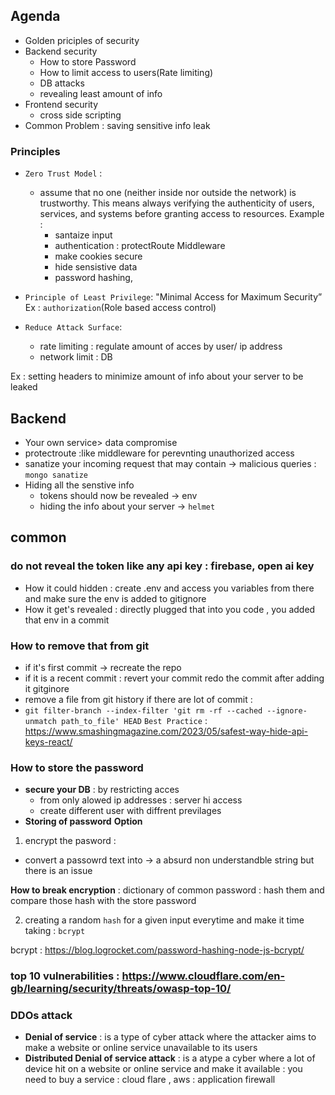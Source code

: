 ## Agenda 
* Golden priciples of security
* Backend security
  * How to store Password
  * How to limit access to users(Rate limiting)
  * DB attacks
  * revealing least amount of info
* Frontend security
  * cross side scripting 
* Common Problem : saving sensitive info leak

### Principles
* `Zero Trust Model` :  
  * assume that no one (neither inside nor outside the network) is trustworthy. This means always verifying the authenticity of users, services, and systems before granting access to resources. 
    Example : 
      * santaize input
       *  authentication : protectRoute Middleware 
       *  make cookies secure
       *  hide sensistive data 
       *  password hashing,
    
* `Principle of Least Privilege`: "Minimal Access for Maximum Security”
Ex : `authorization`(Role based access control)
* `Reduce Attack Surface`: 
  * rate limiting  : regulate amount of acces by user/ ip address 
  * network limit  : DB 

Ex : setting headers to minimize amount of info about your server to be leaked

## Backend
* Your own service> data compromise
* protectroute :like middleware for perevnting unauthorized access
* sanatize your incoming request that may contain -> malicious queries : `mongo sanatize`
* Hiding all the senstive info
  * tokens should now be revealed  -> env
  * hiding the info about your server -> `helmet`
## common  
###  do not reveal the token like any api key  : firebase, open ai key 
  * How it could hidden : create .env and access you variables from there and make sure the env is added to gitignore
  * How it get's revealed : directly plugged that into you code , you added that env in a commit 
###  How to  remove that from git 
* if it's first commit ->  recreate the repo
* if it is a recent commit : revert your commit  redo the commit after adding it gitginore
* remove a file from git history if there are lot of commit  : 
 * `git filter-branch --index-filter 'git rm -rf --cached --ignore-unmatch path_to_file' HEAD` 
`Best Practice` : https://www.smashingmagazine.com/2023/05/safest-way-hide-api-keys-react/


### How to store the password 
* **secure your DB** : by restricting acces 
  * from only alowed ip addresses : server hi access
  * create different user with diffrent previlages 
* **Storing of password**
**Option**
1.  encrypt the pasword : 
  * convert a passowrd text into -> a absurd non understandble string 
  but there is an issue

**How to break encryption** : dictionary of common password : hash them and compare those hash with the store password 

2. creating a random `hash` for a given input everytime  and make it time taking  : `bcrypt`   

bcrypt : https://blog.logrocket.com/password-hashing-node-js-bcrypt/

### top 10 vulnerabilities  : https://www.cloudflare.com/en-gb/learning/security/threats/owasp-top-10/


### DDOs attack 
* **Denial of service** : is a type of cyber attack where the attacker aims to make a website or online service unavailable to its users
* **Distributed Denial of service attack** : is a atype a cyber where a lot of device hit on a website or online service and make it available  : you need to buy a service : cloud flare , aws : application firewall


